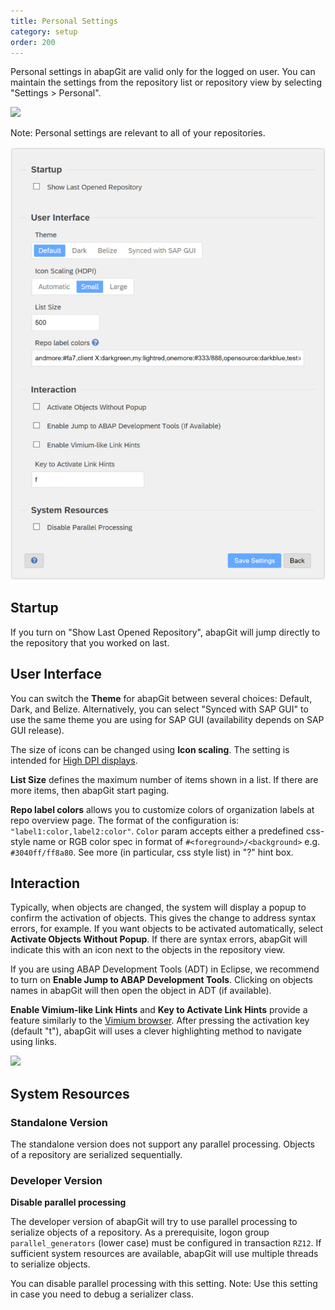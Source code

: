 ```yaml
---
title: Personal Settings
category: setup
order: 200
---
```


Personal settings in abapGit are valid only for the logged on user. You can maintain the
settings from the repository list or repository view by selecting "Settings > Personal".

![](img/settings-personal-0.png)

Note: Personal settings are relevant to all of your repositories.

![](img/settings-personal-1.png)

## Startup

If you turn on "Show Last Opened Repository", abapGit will jump directly to the repository that you worked on last.

## User Interface

You can switch the **Theme** for abapGit between several choices: Default, Dark, and Belize. Alternatively, you can select "Synced with SAP GUI" to use the same theme
you are using for SAP GUI (availability depends on SAP GUI release).

The size of icons can be changed using **Icon scaling**. The setting is intended for [High DPI displays](https://doc.qt.io/qt-5/highdpi.html).

**List Size** defines the maximum number of items shown in a list. If there are more items, then abapGit start paging.

**Repo label colors** allows you to customize colors of organization labels at repo overview page. The format of the configuration is: `"label1:color,label2:color"`. `Color` param accepts either a predefined css-style name or RGB color spec in format of `#<foreground>/<background>` e.g. `#3040ff/ff8a80`. See more (in particular, css style list) in "?" hint box.

## Interaction

Typically, when objects are changed, the system will display a popup to confirm the activation of objects. This gives the change to address syntax errors, for example.
If you want objects to be activated automatically, select **Activate Objects Without Popup**. If there are syntax errors, abapGit will indicate this with an icon next to
the objects in the repository view.

If you are using ABAP Development Tools (ADT) in Eclipse, we recommend to turn on **Enable Jump to ABAP Development Tools**. Clicking on objects names in abapGit will then
open the object in ADT (if available).

**Enable Vimium-like Link Hints** and **Key to Activate Link Hints** provide a feature similarly to the [Vimium browser](https://vimium.github.io/). After pressing the
activation key (default "t"), abapGit will uses a clever highlighting method to navigate using links.

![](img/settings-personal-3.png)

## System Resources

### Standalone Version

The standalone version does not support any parallel processing. Objects of a repository are serialized sequentially.

### Developer Version

**Disable parallel processing**

The developer version of abapGit will try to use parallel processing to serialize objects of a repository. As a prerequisite, logon group `parallel_generators` (lower case) must be configured in transaction `RZ12`. If sufficient system resources are available, abapGit will use multiple threads to serialize objects.

You can disable parallel processing with this setting. Note: Use this setting in case you need to debug a serializer class.
